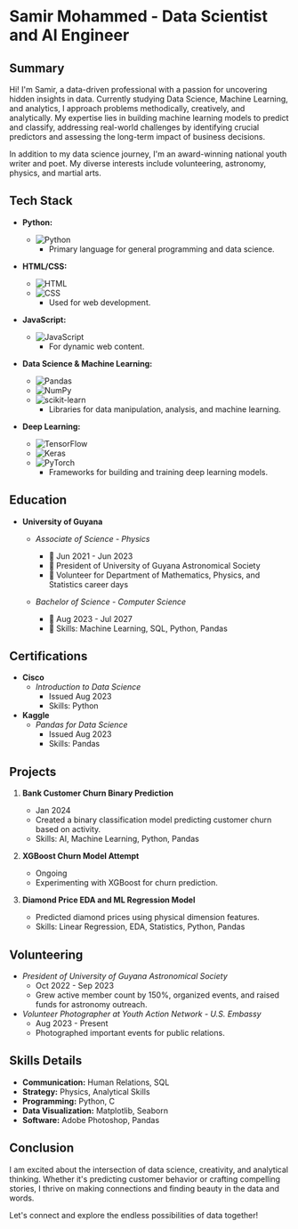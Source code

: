 # Samir Mohammed - Data Scientist and AI Engineer

## Summary
Hi! I'm Samir, a data-driven professional with a passion for uncovering hidden insights in data. Currently studying Data Science, Machine Learning, and analytics, I approach problems methodically, creatively, and analytically. My expertise lies in building machine learning models to predict and classify, addressing real-world challenges by identifying crucial predictors and assessing the long-term impact of business decisions.

In addition to my data science journey, I'm an award-winning national youth writer and poet. My diverse interests include volunteering, astronomy, physics, and martial arts.

## Tech Stack

- **Python:**
  - ![Python](https://img.shields.io/badge/-Python-3776AB?style=for-the-badge&logo=python&logoColor=white)
    - Primary language for general programming and data science.

- **HTML/CSS:**
  - ![HTML](https://img.shields.io/badge/-HTML-E34F26?style=for-the-badge&logo=html5&logoColor=white)
  - ![CSS](https://img.shields.io/badge/-CSS-1572B6?style=for-the-badge&logo=css3&logoColor=white)
    - Used for web development.

- **JavaScript:**
  - ![JavaScript](https://img.shields.io/badge/-JavaScript-F7DF1E?style=for-the-badge&logo=javascript&logoColor=black)
    - For dynamic web content.

- **Data Science & Machine Learning:**
  - ![Pandas](https://img.shields.io/badge/-Pandas-150458?style=for-the-badge&logo=pandas&logoColor=white)
  - ![NumPy](https://img.shields.io/badge/-NumPy-013243?style=for-the-badge&logo=numpy&logoColor=white)
  - ![scikit-learn](https://img.shields.io/badge/-scikit--learn-F7931E?style=for-the-badge&logo=scikit-learn&logoColor=white)
    - Libraries for data manipulation, analysis, and machine learning.

- **Deep Learning:**
  - ![TensorFlow](https://img.shields.io/badge/-TensorFlow-FF6F00?style=for-the-badge&logo=tensorflow&logoColor=white)
  - ![Keras](https://img.shields.io/badge/-Keras-D00000?style=for-the-badge&logo=keras&logoColor=white)
  - ![PyTorch](https://img.shields.io/badge/-PyTorch-EE4C2C?style=for-the-badge&logo=pytorch&logoColor=white)
    - Frameworks for building and training deep learning models.

## Education

- **University of Guyana**
  - *Associate of Science - Physics*
    - 📅 Jun 2021 - Jun 2023
    - 🌌 President of University of Guyana Astronomical Society
    - 🤝 Volunteer for Department of Mathematics, Physics, and Statistics career days

  - *Bachelor of Science - Computer Science*
    - 📅 Aug 2023 - Jul 2027
    - 🚀 Skills: Machine Learning, SQL, Python, Pandas


## Certifications
- **Cisco**
  - *Introduction to Data Science*
    - Issued Aug 2023
    - Skills: Python
- **Kaggle**
  - *Pandas for Data Science*
    - Issued Aug 2023
    - Skills: Pandas

## Projects
1. **Bank Customer Churn Binary Prediction**
   - Jan 2024
   - Created a binary classification model predicting customer churn based on activity.
   - Skills: AI, Machine Learning, Python, Pandas

2. **XGBoost Churn Model Attempt**
   - Ongoing
   - Experimenting with XGBoost for churn prediction.

3. **Diamond Price EDA and ML Regression Model**
   - Predicted diamond prices using physical dimension features.
   - Skills: Linear Regression, EDA, Statistics, Python, Pandas

## Volunteering
- *President of University of Guyana Astronomical Society*
  - Oct 2022 - Sep 2023
  - Grew active member count by 150%, organized events, and raised funds for astronomy outreach.
- *Volunteer Photographer at Youth Action Network - U.S. Embassy*
  - Aug 2023 - Present
  - Photographed important events for public relations.

## Skills Details
- **Communication:** Human Relations, SQL
- **Strategy:** Physics, Analytical Skills
- **Programming:** Python, C
- **Data Visualization:** Matplotlib, Seaborn
- **Software:** Adobe Photoshop, Pandas

## Conclusion
I am excited about the intersection of data science, creativity, and analytical thinking. Whether it's predicting customer behavior or crafting compelling stories, I thrive on making connections and finding beauty in the data and words.

Let's connect and explore the endless possibilities of data together!
